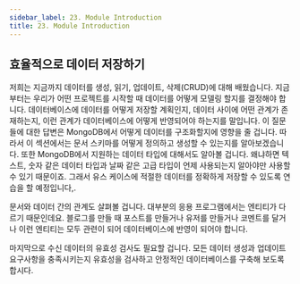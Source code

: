 ```yaml
---
sidebar_label: 23. Module Introduction
title: 23. Module Introduction
---
```


## 효율적으로 데이터 저장하기

저희는 지금까지 데이터를 생성, 읽기, 업데이트, 삭제(CRUD)에 대해 배웠습니다. 지금부터는 우리가 어떤 프로젝트를 시작할 때 데이터를 어떻게 모델링 할지를 결정해야 합니다. 데이터베이스에 데이터를 어떻게 저장할 계획인지, 데이터 사이에 어떤 관계가 존재하는지, 이런 관계가 데이터베이스에 어떻게 반영되어야 하는지를 말입니다. 이 질문들에 대한 답변은 MongoDB에서 어떻게 데이터를 구조화할지에 영향을 줄 겁니다. 따라서 이 섹션에서는 문서 스키마를 어떻게 정의하고 생성할 수 있는지를 알아보겠습니다. 또한 MongoDB에서 지원하는 데이터 타입에 대해서도 알아볼 겁니다. 왜냐하면 텍스트, 숫자 같은 데이터 타입과 날짜 같은 고급 타입이 언제 사용되는지 알아야만 사용할 수 있기 때문이죠. 그래서 유스 케이스에 적절한 데이터를 정확하게 저장할 수 있도록 연습을 할 예정입니다,.

문서와 데이터 간의 관계도 살펴볼 겁니다. 대부분의 응용 프로그램에서는 엔티티가 다르기 때문인데요. 블로그를 만들 때 포스트를 만들거나 유저를 만들거나 코멘트를 달거나 이런 엔티티는 모두 관련이 되어 데이터베이스에 반영이 되어야 합니다.

마지막으로 수신 데이터의 유효성 검사도 필요할 겁니다. 모든 데이터 생성과 업데이트 요구사항을 충족시키는지 유효성을 검사하고 안정적인 데이터베이스를 구축해 보도록 합시다.

